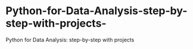 


# Python-for-Data-Analysis-step-by-step-with-projects-
Python for Data Analysis: step-by-step with projects
